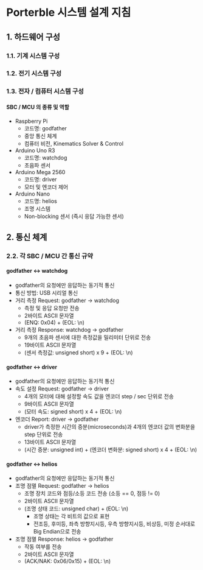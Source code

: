 # Porterble 시스템 설계 지침

## 1. 하드웨어 구성
### 1.1. 기계 시스템 구성

### 1.2. 전기 시스템 구성

### 1.3. 전자 / 컴퓨터 시스템 구성

#### SBC / MCU 의 종류 및 역할
* Raspberry Pi
  * 코드명: godfather
  * 중앙 통신 체계
  * 컴퓨터 비전, Kinematics Solver & Control
* Arduino Uno R3
  * 코드명: watchdog
  * 초음파 센서 
* Arduino Mega 2560
  * 코드명: driver
  * 모터 및 엔코더 제어
* Arduino Nano
  * 코드명: helios
  * 조명 시스템
  * Non-blocking 센서 (즉시 응답 가능한 센서)

## 2. 통신 체계

### 2.2. 각 SBC / MCU 간 통신 규약
#### godfather <-> watchdog
* godfather의 요청에만 응답하는 동기적 통신
* 통신 방법: USB 시리얼 통신
* 거리 측정 Request: godfather -> watchdog
  * 측정 및 응답 요청만 전송
  * 2바이트 ASCII 문자열
  * (ENQ: 0x04) + (EOL: \n)
* 거리 측정 Response: watchdog -> godfather
  * 9개의 초음파 센서에 대한 측정값을 밀리미터 단위로 전송
  * 19바이트 ASCII 문자열
  * (센서 측정값: unsigned short) x 9 + (EOL: \n)

#### godfather <-> driver
* godfather의 요청에만 응답하는 동기적 통신
* 속도 설정 Request: godfather -> driver
  * 4개의 모터에 대해 설정할 속도 값을 엔코더 step / sec 단위로 전송
  * 9바이트 ASCII 문자열
  * (모터 속도: signed short) x 4 + (EOL: \n)
* 엔코더 Report: driver -> godfather
  * driver가 측정한 시간의 증분(microseconds)과 4개의 엔코더 값의 변화분을 step 단위로 전송
  * 13바이트 ASCII 문자열
  * (시간 증분: unsigned int) + (엔코더 변화분: signed short) x 4 + (EOL: \n)

#### godfather <-> helios
* godfather의 요청에만 응답하는 동기적 통신
* 조명 점멸 Request: godfather -> helios
  * 조명 장치 코드와 점등/소등 코드 전송 (소등 == 0, 점등 != 0)
  * 2바이트 ASCII 문자열
  * (조명 상태 코드: unsigned char) + (EOL: \n)
    * 조명 상태는 각 비트의 값으로 표현
    * 전조등, 후미등, 좌측 방향지시등, 우측 방향지시등, 비상등, 미정 순서대로 Big Endian으로 전송
* 조명 점멸 Response: helios -> godfather
  * 작동 여부를 전송
  * 2바이트 ASCII 문자열
  * (ACK/NAK: 0x06/0x15) + (EOL: \n)